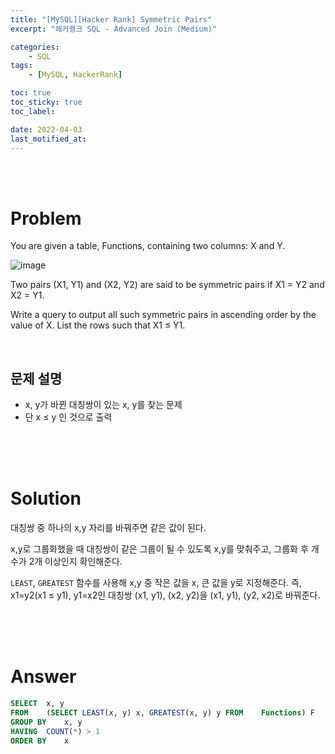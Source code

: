 ```yaml
---
title: "[MySQL][Hacker Rank] Symmetric Pairs"
excerpt: "해커랭크 SQL - Advanced Join (Medium)"

categories:
    - SQL
tags:
    - [MySQL, HackerRank]

toc: true
toc_sticky: true
toc_label:

date: 2022-04-03
last_motified_at:
---
```

<br/>
<br/>

# Problem
You are given a table, Functions, containing two columns: X and Y.

![image](https://user-images.githubusercontent.com/85720248/162437247-684f115f-f491-4895-b937-b35acfc811b6.png)

Two pairs (X1, Y1) and (X2, Y2) are said to be symmetric pairs if X1 = Y2 and X2 = Y1.

Write a query to output all such symmetric pairs in ascending order by the value of X. List the rows such that X1 ≤ Y1.

<br/>

## 문제 설명
- x, y가 바뀐 대칭쌍이 있는 x, y를 찾는 문제
- 단 x ≤ y 인 것으로 출력

<br/>
<br/>
<br/>

# Solution
대칭쌍 중 하나의 x,y 자리를 바꿔주면 같은 값이 된다.

x,y로 그룹화했을 때 대칭쌍이 같은 그룹이 될 수 있도록 x,y를 맞춰주고, 그룹화 후 개수가 2개 이상인지 확인해준다.

`LEAST`, `GREATEST` 함수를 사용해 x,y 중 작은 값을 x, 큰 값을 y로 지정해준다.
즉, x1=y2(x1 ≤ y1), y1=x2인 대칭쌍 (x1, y1), (x2, y2)을 (x1, y1), (y2, x2)로 바꿔준다.

<br/>
<br/>
<br/>

# Answer

```sql
SELECT  x, y
FROM    (SELECT LEAST(x, y) x, GREATEST(x, y) y FROM    Functions) F
GROUP BY    x, y
HAVING  COUNT(*) > 1
ORDER BY    x
```

<br/>
<br/>
<br/>
